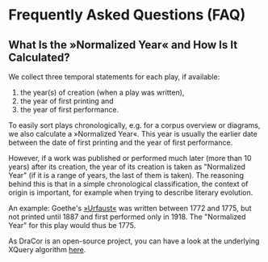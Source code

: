 # Frequently Asked Questions (FAQ)

## What Is the »Normalized Year« and How Is It Calculated?

We collect three temporal statements for each play, if available:

1. the year(s) of creation (when a play was written),
2. the year of first printing and
3. the year of first performance.

To easily sort plays chronologically, e.g. for a corpus overview or diagrams, we also calculate a »Normalized Year«. This year is usually the earlier date between the date of first printing and the year of first performance.

However, if a work was published or performed much later (more than 10 years) after its creation, the year of its creation is taken as "Normalized Year" (if it is a range of years, the last of them is taken). The reasoning behind this is that in a simple chronological classification, the context of origin is important, for example when trying to describe literary evolution.

An example: Goethe's [»Urfaust«](https://de.wikipedia.org/wiki/Urfaust) was written between 1772 and 1775, but not printed until 1887 and first performed only in 1918. The "Normalized Year" for this play would thus be 1775.

As DraCor is an open-source project, you can have a look at the underlying XQuery algorithm [here](https://github.com/dracor-org/dracor-api/blob/c95af4883f84a43c6ea8324075abd236f0493ffb/modules/util.xqm#L356).
